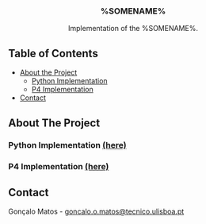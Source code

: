 <!-- PROJECT LOGO -->
<p align="center">

  <h3 align="center">%SOMENAME%</h3>

  <p align="center">
    Implementation of the %SOMENAME%.
  </p>
</p>



<!-- TABLE OF CONTENTS -->
## Table of Contents

* [About the Project](#about-the-project)
  * [Python Implementation](#python-implementation)
  * [P4 Implementation](#p4-implementation)
* [Contact](#contact)

<!-- ABOUT THE PROJECT -->
## About The Project

<!-- PYTHON IMPLEMENTATION -->
### Python Implementation [(here)](./python/)

<!-- P4 IMPLEMENTATION -->
### P4 Implementation [(here)](./p4/)

<!-- CONTACT -->
## Contact

Gonçalo Matos -  goncalo.o.matos@tecnico.ulisboa.pt


